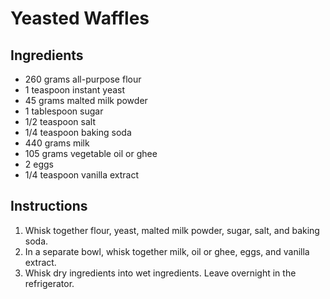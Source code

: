 # Yeasted Waffles

## Ingredients

- 260 grams all-purpose flour
- 1 teaspoon instant yeast
- 45 grams malted milk powder
- 1 tablespoon sugar
- 1/2 teaspoon salt
- 1/4 teaspoon baking soda
- 440 grams milk
- 105 grams vegetable oil or ghee
- 2 eggs
- 1/4 teaspoon vanilla extract

## Instructions

1. Whisk together flour, yeast, malted milk powder, sugar, salt, and baking soda.
2. In a separate bowl, whisk together milk, oil or ghee, eggs, and vanilla extract.
3. Whisk dry ingredients into wet ingredients. Leave overnight in the refrigerator.
